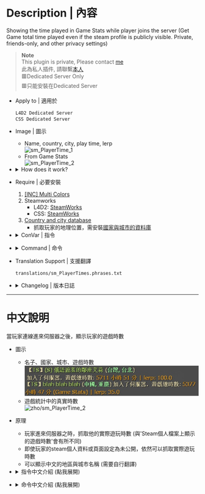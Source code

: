 # Description | 內容
Showing the time played in Game Stats while player joins the server
(Get Game total time played even if the steam profile is publicly visible. Private, friends-only, and other privacy settings)

> __Note__ <br/>
This plugin is private, Please contact [me](/#私人插件列表-private-plugins-list)<br/>
此為私人插件, 請聯繫[本人](/#私人插件列表-private-plugins-list)
<br/>🟥Dedicated Server Only
<br/>🟥只能安裝在Dedicated Server

* Apply to | 適用於
	```
	L4D2 Dedicated Server
	CSS Dedicated Server
	```

* Image | 圖示
	* Name, country, city, play time, lerp
	<br/>![sm_PlayerTime_1](image/sm_PlayerTime_1.jpg)
	* From Game Stats
	<br/>![sm_PlayerTime_2](image/sm_PlayerTime_2.jpg)

* <details><summary>How does it work?</summary>

	* Display Name, country, city, play time, lerp on client connection
	* Played time is from game statistics
	* You can translate country and city name manually (write in translation file)
</details>

* Require | 必要安裝
	1. [[INC] Multi Colors](https://github.com/fbef0102/L4D1_2-Plugins/releases/tag/Multi-Colors)
	2. Steamworks
		- L4D2: [SteamWorks](https://github.com/hexa-core-eu/SteamWorks/releases)
		- CSS: [SteamWorks](https://github.com/hexa-core-eu/SteamWorks/releases/tag/v1.2.3)
	4. [Country and city database](/Tutorial_教學區/English/Server/Install_Other_File#country-and-city-database)
		* 抓取玩家的地理位置，需安裝[國家與城市的資料庫](/Tutorial_教學區/Chinese_繁體中文/Server/安裝其他檔案教學#安裝國家與城市的資料庫)

* <details><summary>ConVar | 指令</summary>

	* cfg/sourcemod/sm_PlayerTime.cfg
		```php
		// Application ID of current game. CS:S (240), L4D2 (550)
		sm_playtime_appid "550"

		// If 1, Announce the time played when player joins the server.
		sm_playtime_announce "1"

		// Announce the time played 1=Every time map change, 0=Only when join server
		sm_PlayerTime_map_change "0"

		// If 1, record to file. (Path: sourcemod/logs/PlayerTime.log)
		sm_playtime_log "1"

		// Check and unblock players with these flags. (Empty = Everyone, -1: Nobody)
		sm_playtime_block_immue_flag "z"

		// Ban duration (Mins) (0=Permanent)
		sm_playtime_block_ban_time "1440"

		// Any player whose total time played is below this value can not join the server. (Mins) (0=off)
		sm_playtime_block_short "0"

		// Any player whose total time played is higher this value can not join the server. (Mins) (0=off)
		sm_playtime_block_long "0"

		// Any player whose total time played is unknown can not join the server. (0=off)
		sm_playtime_block_unknown "0"
		```
</details>

* <details><summary>Command | 命令</summary>

	* **Check total time played of every player in game**
		```php
		sm_timedisplay
		```
</details>

* Translation Support | 支援翻譯
	```
	translations/sm_PlayerTimes.phrases.txt
	```

* <details><summary>Changelog | 版本日誌</summary>

	* v2.5 (2025-4-7)
		* Translate country and city name

	* v2.4 (2024-5-27)
		* Fixed not working well in sourcemod 1.12

	* v2.3 (2024-5-19)
		* Update Cvars

	* v2.2 (2023-3-14)
		* Remove lerp
		* Delay to display message, so player can see his own time played on record.

	* v2.1 (2023-3-1)
		* Add lerp

	* v2.0 (2023-2-26)
		* Add country and city

	* v1.9 (2023-2-21)
		* Remake code and require SteamWorks
		* Get Game total time played even if the steam profile is publicly visible. Private, friends-only, and other privacy settings

	* v1.8
	    * Initial Release
</details>

- - - -
# 中文說明
當玩家連線進來伺服器之後，顯示玩家的遊戲時數

* 圖示
	* 名子、國家、城市、遊戲時數
	<br/>![zho/sm_PlayerTime_1](image/zho/sm_PlayerTime_1.jpg)
	* 遊戲統計中的真實時數
	<br/>![zho/sm_PlayerTime_2](image/zho/sm_PlayerTime_2.jpg)

* 原理
	* 玩家進來伺服器之時，抓取他的實際遊玩時數 (與'Steam個人檔案上顯示的遊戲時數'會有所不同)
	* 即使玩家的steam個人資料或頁面設定為未公開，依然可以抓取實際遊玩時數
	* 可以顯示中文的地區與城市名稱 (需要自行翻譯)

* <details><summary>指令中文介紹 (點我展開)</summary>

	* cfg/sourcemod/sm_PlayerTime.cfg
		```php
		// 遊戲專屬的ID
		// 安裝在L4D2寫550
		// 安裝在CS:S寫240
		sm_playtime_appid "550"

		// 為1時，玩家連線時顯示遊戲時數
		sm_playtime_announce "1"

		// 何時顯示遊戲時數, 1=每次換圖時, 0=玩家第一次加入伺服器時
		sm_PlayerTime_map_change "0"

		// 為1時，將玩家的遊戲時數記錄到logs裡面 (路徑為: sourcemod/logs/PlayerTime.log)
		sm_playtime_log "1"

		// 擁有這些權限的玩家，不會因為遊戲時數而被封鎖 (留白 = 任何人都不會被封鎖, -1: 任何人都會被封鎖)
		sm_playtime_block_immue_flag "z"

		// 封鎖時間 (單位: 分鐘，0=永久)
		sm_playtime_block_ban_time "1440"

		// 遊戲時數少於此數值的玩家將會被封鎖 (單位: 分鐘，0=關閉這項功能)
		sm_playtime_block_short "0"

		// 遊戲時數大於此數值的玩家將會被封鎖 (單位: 分鐘，0=關閉這項功能)
		sm_playtime_block_long "0"

		// 遊戲時數未知的玩家將會被封鎖 (0=關閉這項功能)
		sm_playtime_block_unknown "0"
		```
</details>

* <details><summary>命令中文介紹 (點我展開)</summary>

	* **查看所有玩家的遊戲時數**
		```php
		sm_timedisplay
		```
</details>
